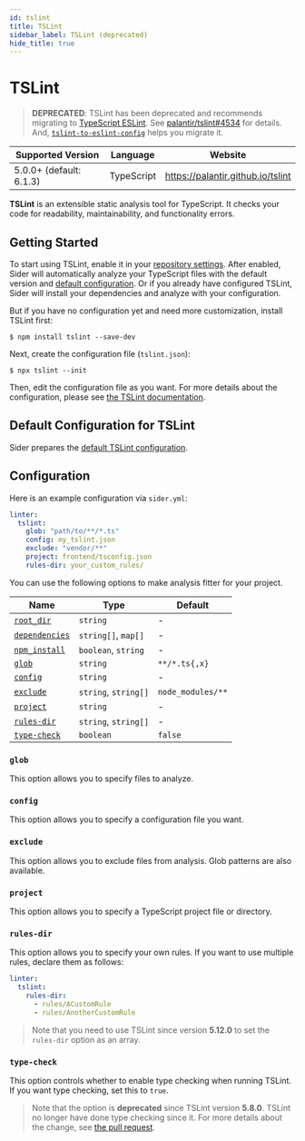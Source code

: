 ```yaml
---
id: tslint
title: TSLint
sidebar_label: TSLint (deprecated)
hide_title: true
---
```


# TSLint

> **DEPRECATED**: TSLint has been deprecated and recommends migrating to [TypeScript ESLint](https://github.com/typescript-eslint/typescript-eslint).
> See [palantir/tslint#4534](https://github.com/palantir/tslint/issues/4534) for details.
> And, [`tslint-to-eslint-config`](https://www.npmjs.com/package/tslint-to-eslint-config) helps you migrate it.

| Supported Version       | Language   | Website                           |
| ----------------------- | ---------- | --------------------------------- |
| 5.0.0+ (default: 6.1.3) | TypeScript | https://palantir.github.io/tslint |

**TSLint** is an extensible static analysis tool for TypeScript.
It checks your code for readability, maintainability, and functionality errors.

## Getting Started

To start using TSLint, enable it in your [repository settings](../../getting-started/repository-settings.md).
After enabled, Sider will automatically analyze your TypeScript files with the default version and [default configuration](#default-configuration-for-tslint). Or if you already have configured TSLint, Sider will install your dependencies and analyze with your configuration.

But if you have no configuration yet and need more customization, install TSLint first:

```console
$ npm install tslint --save-dev
```

Next, create the configuration file (`tslint.json`):

```console
$ npx tslint --init
```

Then, edit the configuration file as you want. For more details about the configuration, please see [the TSLint documentation](https://palantir.github.io/tslint/usage/configuration).

## Default Configuration for TSLint

Sider prepares the [default TSLint configuration](https://github.com/sider/runners/blob/HEAD/images/tslint/default_tslint.json).

## Configuration

Here is an example configuration via `sider.yml`:

```yaml
linter:
  tslint:
    glob: "path/to/**/*.ts"
    config: my_tslint.json
    exclude: "vendor/**"
    project: frontend/tsconfig.json
    rules-dir: your_custom_rules/
```

You can use the following options to make analysis fitter for your project.

| Name                                                                                          | Type                 | Default           |
| --------------------------------------------------------------------------------------------- | -------------------- | ----------------- |
| [`root_dir`](../../getting-started/custom-configuration.md#linteranalyzer_idroot_dir)         | `string`             | -                 |
| [`dependencies`](../../getting-started/custom-configuration.md#linteranalyzer_iddependencies) | `string[]`, `map[]`  | -                 |
| [`npm_install`](../../getting-started/custom-configuration.md#linteranalyzer_idnpm_install)   | `boolean`, `string`  | -                 |
| [`glob`](#glob)                                                                               | `string`             | `**/*.ts{,x}`     |
| [`config`](#config)                                                                           | `string`             | -                 |
| [`exclude`](#exclude)                                                                         | `string`, `string[]` | `node_modules/**` |
| [`project`](#project)                                                                         | `string`             | -                 |
| [`rules-dir`](#rules-dir)                                                                     | `string`, `string[]` | -                 |
| [`type-check`](#type-check)                                                                   | `boolean`            | `false`           |

### `glob`

This option allows you to specify files to analyze.

### `config`

This option allows you to specify a configuration file you want.

### `exclude`

This option allows you to exclude files from analysis. Glob patterns are also available.

### `project`

This option allows you to specify a TypeScript project file or directory.

### `rules-dir`

This option allows you to specify your own rules. If you want to use multiple rules, declare them as follows:

```yaml
linter:
  tslint:
    rules-dir:
      - rules/ACustomRule
      - rules/AnotherCustomRule
```

> Note that you need to use TSLint since version **5.12.0** to set the `rules-dir` option as an array.

### `type-check`

This option controls whether to enable type checking when running TSLint. If you want type checking, set this to `true`.

> Note that the option is **deprecated** since TSLint version **5.8.0**. TSLint no longer have done type checking since it. For more details about the change, see [the pull request](https://github.com/palantir/tslint/pull/3322).
